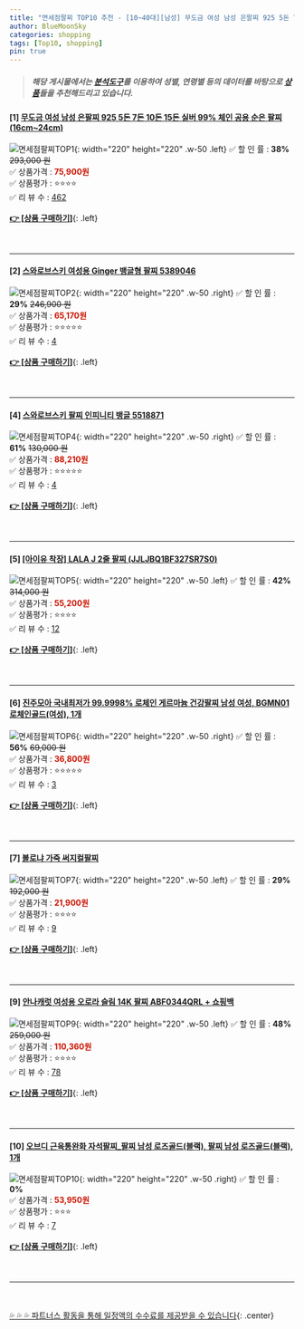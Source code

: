 ```yaml
---
title: "면세점팔찌 TOP10 추천 - [10~40대][남성] 무도금 여성 남성 은팔찌 925 5돈 7돈 10돈 15돈 실버 99% 체인 공용 순은 팔찌(16cm~24cm)"
author: BlueMoonSky
categories: shopping
tags: [Top10, shopping]
pin: true
---
```


> ##### 해당 게시물에서는 [**분석도구**](https://itemscout.io/)를 이용하여 **성별**, **연령별** 등의 데이터를 바탕으로 [**상품**](https://link.coupang.com/a/baae76)들을 추천해드리고 있습니다.

#### [1] [무도금 여성 남성 은팔찌 925 5돈 7돈 10돈 15돈 실버 99% 체인 공용 순은 팔찌(16cm~24cm)](https://link.coupang.com/re/AFFSDP?lptag=AF5964186&subid=bluemoonsky6999&pageKey=4909738114&traceid=V0-153&itemId=6409604543&vendorItemId=73704250830)
![면세점팔찌TOP1](https://thumbnail10.coupangcdn.com/thumbnails/remote/230x230ex/image/vendor_inventory/b66d/d86682e3e9904b84529d3f104a7df6760637c91aca4f243d59a68c3eb4c8.jpg){: width="220" height="220" .w-50 .left}
✅ 할 인 률 : **38%** ~~<del class="base-price"> 293,000  </del>원~~<br>
✅ 상품가격 : <span style="color:#cb1400"> **75,900원** </span><br>
✅ 상품평가 : ⭐⭐⭐⭐<br>
✅ 리 뷰 수 : [462](https://link.coupang.com/re/AFFSDP?lptag=AF5964186&subid=bluemoonsky6999&pageKey=4909738114&traceid=V0-153&itemId=6409604543&vendorItemId=73704250830)<br>
<br>
[**👉  [상품 구매하기]**](https://link.coupang.com/re/AFFSDP?lptag=AF5964186&subid=bluemoonsky6999&pageKey=4909738114&traceid=V0-153&itemId=6409604543&vendorItemId=73704250830){: .left}
<br>
<br>
<br>

***

#### [2] [스와로브스키 여성용 Ginger 뱅글형 팔찌 5389046](https://link.coupang.com/re/AFFSDP?lptag=AF5964186&subid=bluemoonsky6999&pageKey=6541472711&traceid=V0-153&itemId=14566647277&vendorItemId=86732445706)
![면세점팔찌TOP2](https://thumbnail9.coupangcdn.com/thumbnails/remote/230x230ex/image/vendor_inventory/2954/32b32c57b9293ad06fbcd81e63c919975e453e3f9dbb46c45b2a93028c13.png){: width="220" height="220" .w-50 .right}
✅ 할 인 률 : **29%** ~~<del class="base-price"> 246,900  </del>원~~<br>
✅ 상품가격 : <span style="color:#cb1400"> **65,170원** </span><br>
✅ 상품평가 : ⭐⭐⭐⭐⭐<br>
✅ 리 뷰 수 : [4](https://link.coupang.com/re/AFFSDP?lptag=AF5964186&subid=bluemoonsky6999&pageKey=6541472711&traceid=V0-153&itemId=14566647277&vendorItemId=86732445706)<br>
<br>
[**👉  [상품 구매하기]**](https://link.coupang.com/re/AFFSDP?lptag=AF5964186&subid=bluemoonsky6999&pageKey=6541472711&traceid=V0-153&itemId=14566647277&vendorItemId=86732445706){: .left}
<br>
<br>
<br>

***

#### [4] [스와로브스키 팔찌 인피니티 뱅글 5518871](https://link.coupang.com/re/AFFSDP?lptag=AF5964186&subid=bluemoonsky6999&pageKey=6375757574&traceid=V0-153&itemId=13523384895&vendorItemId=86732445738)
![면세점팔찌TOP4](https://thumbnail7.coupangcdn.com/thumbnails/remote/230x230ex/image/vendor_inventory/08bc/eea7a47b983fd582d349f6dbb55f92d3a6512df29209644dac0494c4208f.png){: width="220" height="220" .w-50 .right}
✅ 할 인 률 : **61%** ~~<del class="base-price"> 130,000  </del>원~~<br>
✅ 상품가격 : <span style="color:#cb1400"> **88,210원** </span><br>
✅ 상품평가 : ⭐⭐⭐⭐⭐<br>
✅ 리 뷰 수 : [4](https://link.coupang.com/re/AFFSDP?lptag=AF5964186&subid=bluemoonsky6999&pageKey=6375757574&traceid=V0-153&itemId=13523384895&vendorItemId=86732445738)<br>
<br>
[**👉  [상품 구매하기]**](https://link.coupang.com/re/AFFSDP?lptag=AF5964186&subid=bluemoonsky6999&pageKey=6375757574&traceid=V0-153&itemId=13523384895&vendorItemId=86732445738){: .left}
<br>
<br>
<br>

***

#### [5] [[아이유 착장] LALA J 2줄 팔찌 (JJLJBQ1BF327SR7S0)](https://link.coupang.com/re/AFFSDP?lptag=AF5964186&subid=bluemoonsky6999&pageKey=6361232750&traceid=V0-153&itemId=13429835513&vendorItemId=77076818580)
![면세점팔찌TOP5](https://thumbnail10.coupangcdn.com/thumbnails/remote/230x230ex/image/vendor_inventory/1875/4d0ad6f1b52eae1954ba6148c852ecc9b46f442fa4c4015f97a40b2fff46.jpg){: width="220" height="220" .w-50 .left}
✅ 할 인 률 : **42%** ~~<del class="base-price"> 314,000  </del>원~~<br>
✅ 상품가격 : <span style="color:#cb1400"> **55,200원** </span><br>
✅ 상품평가 : ⭐⭐⭐⭐<br>
✅ 리 뷰 수 : [12](https://link.coupang.com/re/AFFSDP?lptag=AF5964186&subid=bluemoonsky6999&pageKey=6361232750&traceid=V0-153&itemId=13429835513&vendorItemId=77076818580)<br>
<br>
[**👉  [상품 구매하기]**](https://link.coupang.com/re/AFFSDP?lptag=AF5964186&subid=bluemoonsky6999&pageKey=6361232750&traceid=V0-153&itemId=13429835513&vendorItemId=77076818580){: .left}
<br>
<br>
<br>

***

#### [6] [진주모아 국내최저가 99.9998% 로체인 게르마늄 건강팔찌 남성 여성, BGMN01 로체인골드(여성), 1개](https://link.coupang.com/re/AFFSDP?lptag=AF5964186&subid=bluemoonsky6999&pageKey=7143751707&traceid=V0-153&itemId=17944870692&vendorItemId=77609948676)
![면세점팔찌TOP6](https://thumbnail9.coupangcdn.com/thumbnails/remote/230x230ex/image/vendor_inventory/f833/a8a49c4ec3e37562f46a85ea0a33314341de74cf602a1d346fbb6016d476.jpg){: width="220" height="220" .w-50 .right}
✅ 할 인 률 : **56%** ~~<del class="base-price"> 69,000  </del>원~~<br>
✅ 상품가격 : <span style="color:#cb1400"> **36,800원** </span><br>
✅ 상품평가 : ⭐⭐⭐⭐⭐<br>
✅ 리 뷰 수 : [3](https://link.coupang.com/re/AFFSDP?lptag=AF5964186&subid=bluemoonsky6999&pageKey=7143751707&traceid=V0-153&itemId=17944870692&vendorItemId=77609948676)<br>
<br>
[**👉  [상품 구매하기]**](https://link.coupang.com/re/AFFSDP?lptag=AF5964186&subid=bluemoonsky6999&pageKey=7143751707&traceid=V0-153&itemId=17944870692&vendorItemId=77609948676){: .left}
<br>
<br>
<br>

***

#### [7] [볼로냐 가죽 써지컬팔찌](https://link.coupang.com/re/AFFSDP?lptag=AF5964186&subid=bluemoonsky6999&pageKey=6281681362&traceid=V0-153&itemId=12902235620&vendorItemId=86469936756)
![면세점팔찌TOP7](https://thumbnail7.coupangcdn.com/thumbnails/remote/230x230ex/image/vendor_inventory/a08a/8a6a732e0abc9d6e657e7c929465dfb74c6444772fa9c5b05ef8e6b2269f.jpg){: width="220" height="220" .w-50 .left}
✅ 할 인 률 : **29%** ~~<del class="base-price"> 192,000  </del>원~~<br>
✅ 상품가격 : <span style="color:#cb1400"> **21,900원** </span><br>
✅ 상품평가 : ⭐⭐⭐⭐<br>
✅ 리 뷰 수 : [9](https://link.coupang.com/re/AFFSDP?lptag=AF5964186&subid=bluemoonsky6999&pageKey=6281681362&traceid=V0-153&itemId=12902235620&vendorItemId=86469936756)<br>
<br>
[**👉  [상품 구매하기]**](https://link.coupang.com/re/AFFSDP?lptag=AF5964186&subid=bluemoonsky6999&pageKey=6281681362&traceid=V0-153&itemId=12902235620&vendorItemId=86469936756){: .left}
<br>
<br>
<br>

***

#### [9] [안나캐럿 여성용 오로라 슬림 14K 팔찌 ABF0344QRL + 쇼핑백](https://link.coupang.com/re/AFFSDP?lptag=AF5964186&subid=bluemoonsky6999&pageKey=6942887332&traceid=V0-153&itemId=16841808035&vendorItemId=84021021309)
![면세점팔찌TOP9](https://thumbnail6.coupangcdn.com/thumbnails/remote/230x230ex/image/rs_quotation_api/h6avrath/bf634ad28a764560b3fca9bf4c104f51.jpg){: width="220" height="220" .w-50 .left}
✅ 할 인 률 : **48%** ~~<del class="base-price"> 259,000  </del>원~~<br>
✅ 상품가격 : <span style="color:#cb1400"> **110,360원** </span><br>
✅ 상품평가 : ⭐⭐⭐⭐<br>
✅ 리 뷰 수 : [78](https://link.coupang.com/re/AFFSDP?lptag=AF5964186&subid=bluemoonsky6999&pageKey=6942887332&traceid=V0-153&itemId=16841808035&vendorItemId=84021021309)<br>
<br>
[**👉  [상품 구매하기]**](https://link.coupang.com/re/AFFSDP?lptag=AF5964186&subid=bluemoonsky6999&pageKey=6942887332&traceid=V0-153&itemId=16841808035&vendorItemId=84021021309){: .left}
<br>
<br>
<br>

***

#### [10] [오브디 근육통완화 자석팔찌_팔찌 남성 로즈골드(블랙), 팔찌 남성 로즈골드(블랙), 1개](https://link.coupang.com/re/AFFSDP?lptag=AF5964186&subid=bluemoonsky6999&pageKey=6072181631&traceid=V0-153&itemId=11215686241&vendorItemId=82826819327)
![면세점팔찌TOP10](https://thumbnail10.coupangcdn.com/thumbnails/remote/230x230ex/image/vendor_inventory/260c/a71ca2925ecf8dabec46b60fc944443affa190de1ad178f527e260e3303e.jpg){: width="220" height="220" .w-50 .right}
✅ 할 인 률 : **0%** <br>
✅ 상품가격 : <span style="color:#cb1400"> **53,950원** </span><br>
✅ 상품평가 : ⭐⭐⭐<br>
✅ 리 뷰 수 : [7](https://link.coupang.com/re/AFFSDP?lptag=AF5964186&subid=bluemoonsky6999&pageKey=6072181631&traceid=V0-153&itemId=11215686241&vendorItemId=82826819327)<br>
<br>
[**👉  [상품 구매하기]**](https://link.coupang.com/re/AFFSDP?lptag=AF5964186&subid=bluemoonsky6999&pageKey=6072181631&traceid=V0-153&itemId=11215686241&vendorItemId=82826819327){: .left}
<br>
<br>
<br>

***
<br><br>[💦 💦 💦 파트너스 활동을 통해 일정액의 수수료를 제공받을 수 있습니다](https://link.coupang.com/a/baae76){: .center}
